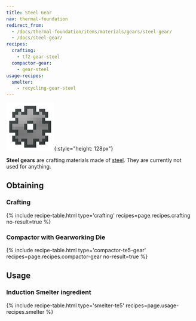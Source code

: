 ```yaml
---
title: Steel Gear
nav: thermal-foundation
redirect_from:
  - /docs/thermal-foundation/items/materials/gears/steel-gear/
  - /docs/steel-gear/
recipes:
  crafting:
    - tf2-gear-steel
  compactor-gear:
    - gear-steel
usage-recipes:
  smelter:
    - recycling-gear-steel
---
```


![Steel gear](/assets/images/thermal-foundation/gear-steel.png){:style="height: 128px"}


**Steel gears** are crafting materials made of [steel](/docs/thermal-foundation/steel-ingot/). They
are currently not used for anything.


Obtaining
---------

### Crafting
{% include recipe-table.html type='crafting' recipes=page.recipes.crafting no-result=true %}

### Compactor with Gearworking Die
{% include recipe-table.html type='compactor-te5-gear' recipes=page.recipes.compactor-gear no-result=true %}


Usage
-----

### Induction Smelter ingredient
{% include recipe-table.html type='smelter-te5' recipes=page.usage-recipes.smelter %}
